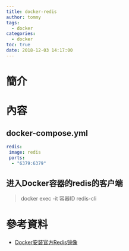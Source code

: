```yaml
---
title: docker-redis
author: tommy
tags:
  - docker
categories:
  - docker
toc: true
date: 2018-12-03 14:17:00
---
```


# 簡介



<!--more-->
# 內容

## docker-compose.yml

```yml
redis:
 image: redis
 ports:
  - "6379:6379"

```

## 进入Docker容器的redis的客户端
> docker exec -it 容器ID redis-cli 




# 參考資料
- [Docker安装官方Redis镜像](https://blog.csdn.net/CHENYUFENG1991/article/details/78513463)


